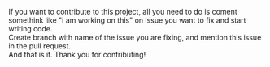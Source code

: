 If you want to contribute to this project, all you need to do is coment somethink like "i am working on this" on issue you want to fix and start writing code.  
Create branch with name of the issue you are fixing, and mention this issue in the pull request.  
And that is it.
Thank you for contributing!
